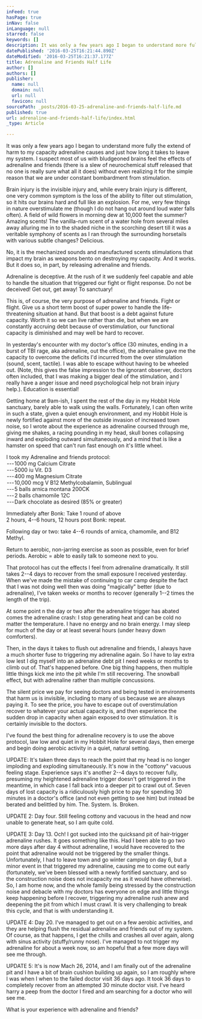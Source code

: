 ```yaml
---
inFeed: true
hasPage: true
inNav: false
inLanguage: null
starred: false
keywords: []
description: It was only a few years ago I began to understand more fully the extend of harm to my capacity adrenaline causes and just how long it takes to leave my system. I suspect most of us with bludgeoned brains feel the effects of adrenaline and friends (there is a slew of neurochemical stuff released that no one is really sure what all it does) without even realizing it for the simple reason that we are under constant bombardment from stimulation.
datePublished: '2016-03-25T16:21:44.890Z'
dateModified: '2016-03-25T16:21:37.177Z'
title: Adrenaline and Friends Half Life
author: []
authors: []
publisher:
  name: null
  domain: null
  url: null
  favicon: null
sourcePath: _posts/2016-03-25-adrenaline-and-friends-half-life.md
published: true
url: adrenaline-and-friends-half-life/index.html
_type: Article

---
```

It was only a few years ago I began to understand more fully the extend of harm to my capacity adrenaline causes and just how long it takes to leave my system. I suspect most of us with bludgeoned brains feel the effects of adrenaline and friends (there is a slew of neurochemical stuff released that no one is really sure what all it does) without even realizing it for the simple reason that we are under constant bombardment from stimulation.

Brain injury is the invisible injury and, while every brain injury is different, one very common symptom is the loss of the ability to filter out stimulation, so it hits our brains hard and full like an explosion. For me, very few things in nature overstimulate me (though I do not hang out around loud water falls often). A field of wild flowers in morning dew at 10,000 feet the summer? Amazing scents! The vanilla-rum scent of a water hole from several miles away alluring me in to the shaded niche in the scorching desert till it was a veritable symphony of scents as I ran through the surrounding horsetails with various subtle changes? Delicious.

No, it is the mechanized sounds and manufactured scents stimulations that impact my brain as weapons bento on destroying my capacity. And it works. But it does so, in part, by releasing adrenaline and friends.

Adrenaline is deceptive. At the rush of it we suddenly feel capable and able to handle the situation that triggered our fight or flight response. Do not be deceived! Get out, get away! To sanctuary!

This is, of course, the very purpose of adrenaline and friends. Fight or flight. Give us a short term boost of super power to handle the life-threatening situation at hand. But that boost is a debt against future capacity. Worth it so we can live rather than die, but when we are constantly accruing debt because of overstimulation, our functional capacity is diminished and may well be hard to recover.

In yesterday's encounter with my doctor's office (30 minutes, ending in a burst of TBI rage, aka adrenaline, out the office), the adrenaline gave me the capacity to overcome the deficits I'd incurred from the over stimulation (sound, scent, tactile). I was able to escape without having to be wheeled out. (Note, this gives the false impression to the ignorant observer, doctors often included, that I was making a bigger deal of the stimulation, and I really have a anger issue and need psychological help not brain injury help.). Education is essential!

Getting home at 9am-ish, I spent the rest of the day in my Hobbit Hole sanctuary, barely able to walk using the walls. Fortunately, I can often write in such a state, given a quiet enough environment, and my Hobbit Hole is newly fortified against more of the outside invasion of increased town noise, so I wrote about the experience as adrenaline coursed through me, giving me shakes, a racing pounding in my head, skull bones collapsing inward and exploding outward simultaneously, and a mind that is like a hamster on speed that can't run fast enough on it's little wheel.

I took my Adrenaline and friends protocol:  
 --- 1000 mg Calcium Citrate  
 --- 5000 iu Vit. D3  
 --- 400 mg Magnesium Citrate  
 --- 10,000 mcg V B12 Methylcobalamin, Sublingual  
 --- 5 balls arnica montana 200CK  
 --- 2 balls chamomile 12C  
 --- Dark chocolate as desired (85% or greater)

Immediately after Bonk: Take 1 round of above  
2 hours, 4--6 hours, 12 hours post Bonk: repeat.

Following day or two: take 4--6 rounds of arnica, chamomile, and B12 Methyl.

Return to aerobic, non-jarring exercise as soon as possible, even for brief periods. Aerobic = able to easily talk to someone next to you.

That protocol has cut the effects I feel from adrenaline dramatically. It still takes 2--4 days to recover from the small exposure I received yesterday. When we've made the mistake of continuing to car camp despite the fact that I was not doing well then was doing "magically" better (due to adrenaline), I've taken weeks or months to recover (generally 1--2 times the length of the trip).

At some point n the day or two after the adrenaline trigger has abated comes the adrenaline crash: I stop generating heat and can be cold no matter the temperature. I have no energy and no brain energy. I may sleep for much of the day or at least several hours (under heavy down comforters).

Then, in the days it takes to flush out adrenaline and friends, I always have a much shorter fuse to triggering my adrenaline again. So I have to lay extra low lest I dig myself into an adrenaline debt pit I need weeks or months to climb out of. That's happened before. One big thing happens, then multiple little things kick me into the pit while I'm still recovering. The snowball effect, but with adrenaline rather than multiple concussions.

The silent price we pay for seeing doctors and being tested in environments that harm us is invisible, including to many of us because we are always paying it. To see the price, you have to escape out of overstimulation recover to whatever your actual capacity is, and then experience the sudden drop in capacity when again exposed to over stimulation. It is certainly invisible to the doctors.

I've found the best thing for adrenaline recovery is to use the above protocol, law low and quiet in my Hobbit Hole for several days, then emerge and begin doing aerobic activity in a quiet, natural setting.

UPDATE: It's taken three days to reach the point that my head is no longer imploding and exploding simultaneously. It's now in the "cottony" vacuous feeling stage. Experience says it's another 2--4 days to recover fully, presuming my heightened adrenaline trigger doesn't get triggered in the meantime, in which case I fall back into a deeper pit to crawl out of. Seven days of lost capacity is a ridiculously high price to pay for spending 30 minutes in a doctor's office (and not even getting to see him) but instead be berated and belittled by him. The. System. Is. Broken.

UPDATE 2: Day four. Still feeling cottony and vacuous in the head and now unable to generate heat, so I am quite cold.

UPDATE 3: Day 13\. Och! I got sucked into the quicksand pit of hair-trigger adrenaline rushes. It goes something like this. Had I been able to go two more days after day 4 without adrenaline, I would have recovered to the point that adrenaline would not be triggered by the smaller things. Unfortunately, I had to leave town and go winter camping on day 6, but a minor event in that triggered my adrenaline, causing me to come out early (fortunately, we've been blessed with a newly fortified sanctuary, and so the construction noise does not incapacity me as it would have otherwise). So, I am home now, and the whole family being stressed by the construction noise and debacle with my doctors has everyone on edge and little things keep happening before I recover, triggering my adrenaline rush anew and deepening the pit from which I must crawl. It is very challenging to break this cycle, and that is with understanding it.

UPDATE 4: Day 20\. I've managed to get out on a few aerobic activities, and they are helping flush the residual adrenaline and friends out of my system. Of course, as that happens, I get the chills and crashes all over again, along with sinus activity (stuffy/runny nose). I've managed to not trigger my adrenaline for about a week now, so am hopeful that a few more days will see me through.

UPDATE 5: It's is now Mach 26, 2014, and I am finally out of the adrenaline pit and I have a bit of brain cushion building up again, so I am roughly where I was when I when to the failed doctor visit 36 days ago. It took 36 days to completely recover from an attempted 30 minute doctor visit. I've heard harry a peep from the doctor I fired and am searching for a doctor who will see me.

What is your experience with adrenaline and friends?